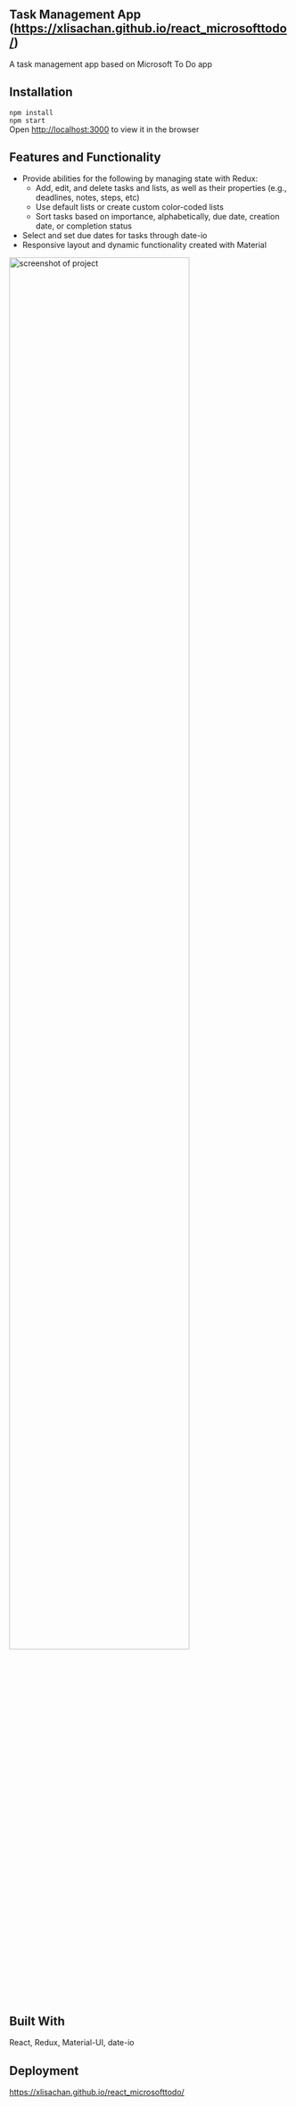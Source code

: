## Task Management App (<a href="https://xlisachan.github.io/react_microsofttodo/">https://xlisachan.github.io/react_microsofttodo/</a>)
A task management app based on Microsoft To Do app

## Installation
`npm install`
<br/>`npm start`
<br/>Open [http://localhost:3000](http://localhost:3000) to view it in the browser

## Features and Functionality
* Provide abilities for the following by managing state with Redux:
  - Add, edit, and delete tasks and lists, as well as their properties (e.g., deadlines, notes, steps, etc)
  - Use default lists or create custom color-coded lists
  - Sort tasks based on importance, alphabetically, due date, creation date, or completion status
* Select and set due dates for tasks through date-io
* Responsive layout and dynamic functionality created with Material

<img width="80%" src="https://raw.githubusercontent.com/xlisachan/react_microsofttodo/master/public/screenshot.png?token=AGWTUDQGM54BE6NDX3FAA6S6QOYHK" alt="screenshot of project">

## Built With
React, Redux, Material-UI, date-io

## Deployment
<a href="https://xlisachan.github.io/react_microsofttodo/">https://xlisachan.github.io/react_microsofttodo/</a>
